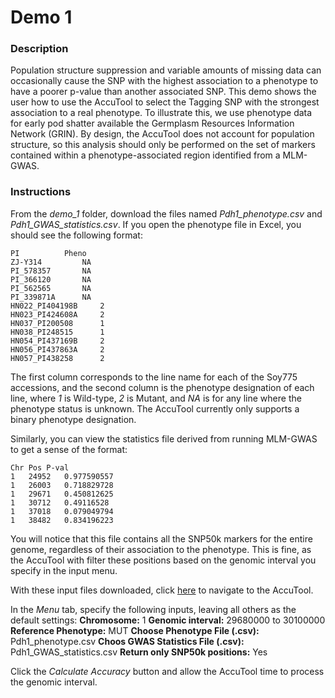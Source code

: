 # Demo 1

### Description

Population structure suppression and variable amounts of missing data can occasionally cause the SNP with the highest association to a phenotype to have a poorer p-value than another associated SNP. This demo shows the user how to use the AccuTool to select the Tagging SNP with the strongest association to a real phenotype. To illustrate this, we use phenotype data for early pod shatter available the Germplasm Resources Information Network (GRIN). By design, the AccuTool does not account for population structure, so this analysis should only be performed on the set of markers contained within a phenotype-associated region identified from a MLM-GWAS. 

### Instructions

From the _demo_1_ folder, download the files named _Pdh1_phenotype.csv_ and _Pdh1_GWAS_statistics.csv_. If you open the phenotype file in Excel, you should see the following format:
```
PI			Pheno
ZJ-Y314			NA
PI_578357		NA
PI_366120		NA
PI_562565		NA
PI_339871A		NA
HN022_PI404198B		2
HN023_PI424608A		2
HN037_PI200508		1
HN038_PI248515		1
HN054_PI437169B		2
HN056_PI437863A		2
HN057_PI438258		2
```
The first column corresponds to the line name for each of the Soy775 accessions, and the second column is the phenotype designation of each line, where _1_ is Wild-type, _2_ is Mutant, and _NA_ is for any line where the phenotype status is unknown. The AccuTool currently only supports a binary phenotype designation.

Similarly, you can view the statistics file derived from running MLM-GWAS to get a sense of the format:
```
Chr	Pos	P-val
1	24952	0.977590557
1	26003	0.718829728
1	29671	0.450812625
1	30712	0.49116528
1	37018	0.079049794
1	38482	0.834196223
```
You will notice that this file contains all the SNP50k markers for the entire genome, regardless of their association to the phenotype. This is fine, as the AccuTool with filter these positions based on the genomic interval you specify in the input menu.

With these input files downloaded, click [here](http://soykb.org/Accuracy) to navigate to the AccuTool.

In the _Menu_ tab, specify the following inputs, leaving all others as the default settings:
__Chromosome:__ 1
__Genomic interval:__ 29680000 to 30100000
__Reference Phenotype:__ MUT
__Choose Phenotype File (.csv):__ Pdh1_phenotype.csv
__Choos GWAS Statistics File (.csv):__ Pdh1_GWAS_statistics.csv
__Return only SNP50k positions:__ Yes

Click the _Calculate Accuracy_ button and allow the AccuTool time to process the genomic interval.
